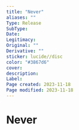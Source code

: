 ```yaml
---
title: "Never"
aliases: ""
Type: Release  
SubType: 
Date: 
Legitimacy: 
Original: ""
Derivative: ""
sticker: lucide//disc
color: "#3867d6"
cover: 
description: 
Label: 
Page created: 2023-11-18
Page modified: 2023-11-18
---
```


# Never
